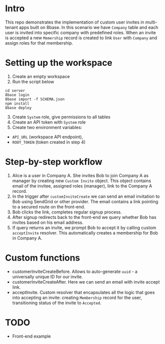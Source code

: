 # Intro
This repo demonstrates the implementation of custom user invites in multi-tenant apps built on 8base. In this scenario we have `Company` table and each user is invited into specific company with predefined roles. When an invite is accepted a new `Memership` record is created to link `User` with `Company` and assign roles for that membership.

# Setting up the workspace
1. Create an empty workspace
2. Run the script below
```
cd server
8base login
8base import -f SCHEMA.json
npm install
8base deploy
```
3. Create `System` role, give permissions to all tables
4. Create an API token with `System` role
5. Create two environment variables: 
* `API_URL` (workspace API endpoint), 
* `ROOT_TOKEN`  (token created in step 4)

# Step-by-step workflow
1. Alice is a user in Company A. She invites Bob to join Company A as manager by creating new `Custom Invite` object. This object contains email of the invitee, assigned roles (manager), link to the Company A record.
2. In the trigger after `customInviteCreate` we can send an email invitation to Bob using SendGrid or other provider. The email contains a link pointing to a secured route on the front-end.
3. Bob clicks the link, completes regular signup process.
4. After signup redirects back to the front-end we query whether Bob has invites based on his email address.
5. If query returns an invite, we prompt Bob to accept it by calling custom `acceptInvite` resolver. This automatically creates a membership for Bob in Company A.


# Custom functions
* customerInviteCreateBefore. Allows to auto-generate `uuid` - a universally unique ID for our invite.
* customerInviteCreateAfter. Here we can send an email with invite accept link.
* acceptInvite. Custom resolver that encapsulates all the logic that goes into accepting an invite: creating `Membership` record for the user, transitioning status of the invite to `Accepted`.

# TODO
* Front-end example
